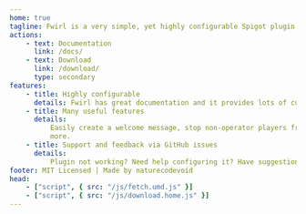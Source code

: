 ```yaml
---
home: true
tagline: Fwirl is a very simple, yet highly configurable Spigot plugin for common features.
actions:
    - text: Documentation
      link: /docs/
    - text: Download
      link: /download/
      type: secondary
features:
    - title: Highly configurable
      details: Fwirl has great documentation and it provides lots of customization.
    - title: Many useful features
      details:
          Easily create a welcome message, stop non-operator players from joining, use quick gamemode commands and much
          more.
    - title: Support and feedback via GitHub issues
      details:
          Plugin not working? Need help configuring it? Have suggestions for new features? Just create a GitHub issue!
footer: MIT Licensed | Made by naturecodevoid
head:
    - ["script", { src: "/js/fetch.umd.js" }]
    - ["script", { src: "/js/download.home.js" }]
---
```

